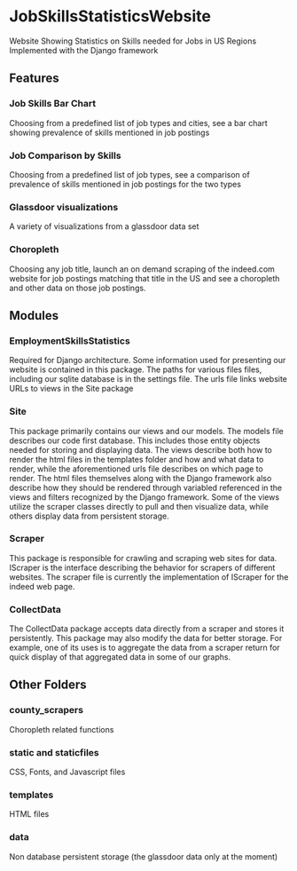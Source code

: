 # JobSkillsStatisticsWebsite
Website Showing Statistics on Skills needed for Jobs in US Regions
Implemented with the Django framework

## Features
 ### Job Skills Bar Chart
 Choosing from a predefined list of job types and cities, see a bar chart showing prevalence of skills mentioned in job postings
 
 ### Job Comparison by Skills
 Choosing from a predefined list of job types, see a comparison of prevalence of skills mentioned in job postings for the two types
 
 ### Glassdoor visualizations
 A variety of visualizations from a glassdoor data set
 
 ### Choropleth
 Choosing any job title, launch an on demand scraping of the indeed.com website for job postings matching that title in the US
 and see a choropleth and other data on those job postings. 

## Modules
  ### EmploymentSkillsStatistics
  Required for Django architecture. Some information used for presenting our website 
  is contained in this package. The paths for various files files, including our sqlite database is in the settings 
  file. The urls file links website URLs to views in the Site package
  
  ### Site
  This package primarily contains our views and our models. The models file describes our code first database. 
  This includes those entity objects needed for storing and displaying data. 
  The views describe both how to render the html files in the templates folder and how and what data to render, 
  while the aforementioned urls file describes on which page to render. The html files themselves along with the 
  Django framework also describe how they should be rendered through variabled referenced in the views and filters recognized 
  by the Django framework. Some of the views utilize the scraper classes directly to pull and then visualize data,
  while others display data from persistent storage.

  ### Scraper
  This package is responsible for crawling and scraping web sites for data. 
  IScraper is the interface describing the behavior for scrapers of different websites. 
  The scraper file is currently the implementation of IScraper for the indeed web page. 
  
  ### CollectData
  The CollectData package accepts data directly from a scraper and stores it persistently. 
  This package may also modify the data for better storage. 
  For example, one of its uses is to aggregate the data from a scraper return for quick display 
  of that aggregated data in some of our graphs.
  
## Other Folders
  ### county_scrapers
  Choropleth related functions
  
  ### static and staticfiles
  CSS, Fonts, and Javascript files 
  
  ### templates
  HTML files 
  
  ### data
  Non database persistent storage (the glassdoor data only at the moment)
